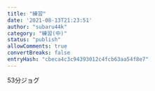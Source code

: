 ```yaml
---
title: "練習"
date: '2021-08-13T21:23:51'
author: "subaru44k"
category: "練習(中)"
status: "publish"
allowComments: true
convertBreaks: false
entryHash: "cbeca4c3c94393012c4fcb63aa54f8e7"
---
```

53分ジョグ
